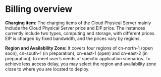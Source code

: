 # Billing overview

**Charging item:**
The charging items of the Cloud Physical Server mainly include the Cloud Physical Server price and EIP price. The instances currently include two types, computing and storage, with different prices. EIP is charged by fixed bandwidth, and the prices vary by regions.

**Region and Availability Zone:**
It covers four regions of cn-north-1 (open soon), cn-south-1 (in preparation), cn-east-1 (open) and cn-east-2 (in preparation), to meet user’s needs of specific application scenarios. To achieve less access delay, you may select the region and availability zone close to where you are located to deploy.

